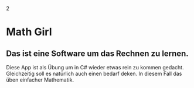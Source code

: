 2<h1>Math Girl</h1>
<h2>Das ist eine Software um das Rechnen zu lernen.</h2>
Diese App ist als Übung um in C# wieder etwas rein zu kommen gedacht.
Gleichzeitig soll es natürlich auch einen bedarf deken.
In diesem Fall das üben einfacher Mathematik. 
